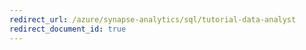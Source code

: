 ```yaml
---
redirect_url: /azure/synapse-analytics/sql/tutorial-data-analyst
redirect_document_id: true
---
```

